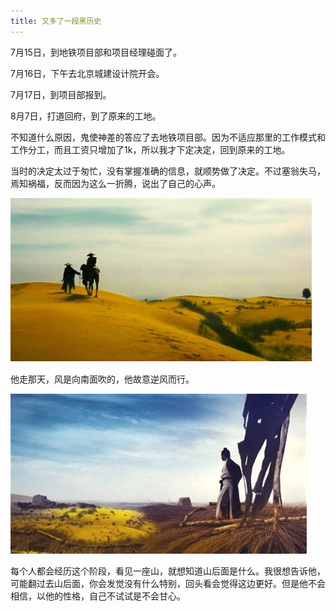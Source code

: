 ```yaml
---
title: 又多了一段黑历史
---
```


7月15日，到地铁项目部和项目经理碰面了。

7月16日，下午去北京城建设计院开会。

7月17日，到项目部报到。

8月7日，打道回府，到了原来的工地。

不知道什么原因，鬼使神差的答应了去地铁项目部。因为不适应那里的工作模式和工作分工，而且工资只增加了1k，所以我才下定决定，回到原来的工地。

当时的决定太过于匆忙，没有掌握准确的信息，就顺势做了决定。不过塞翁失马，焉知祸福，反而因为这么一折腾，说出了自己的心声。


<img src="/images/20180807/go.jpg">

他走那天，风是向南面吹的，他故意逆风而行。


<img src="/images/20180807/back.jpg">

每个人都会经历这个阶段，看见一座山，就想知道山后面是什么。我很想告诉他，可能翻过去山后面，你会发觉没有什么特别，回头看会觉得这边更好。但是他不会相信，以他的性格，自己不试试是不会甘心。 

<!-- 我曾经也有过这样的机会，不知为什么却放弃了。  -->